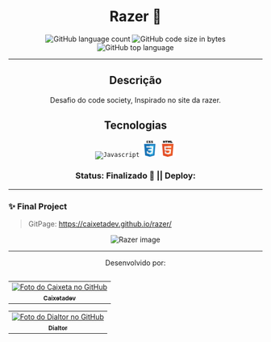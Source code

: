 <h1 align = "center">Razer 🐍</h1>
<p align = "center"><img alt="GitHub language count" src="https://img.shields.io/github/languages/count/Caixetadev/razer">
  <img alt="GitHub code size in bytes" src="https://img.shields.io/github/languages/code-size/Caixetadev/razer?color=black">
  <img alt="GitHub top language" src="https://img.shields.io/github/languages/top/caixetadev/razer?color=green">
  
  ---
  
 <h2 align = "center"> Descrição </h2>
 <p align = "center">Desafio do code society, Inspirado no site da razer.</p>

<h2 align = "center">Tecnologias </h2>

<p align = "center">
<code><img height="32" src="https://seeklogo.com/images/J/javascript-logo-E967E87D74-seeklogo.com.png" alt="Javascript"/></code>
<code><img height="32" src="https://raw.githubusercontent.com/github/explore/80688e429a7d4ef2fca1e82350fe8e3517d3494d/topics/css/css.png" alt="css"/></code>
<code><img height="32" src="https://raw.githubusercontent.com/github/explore/80688e429a7d4ef2fca1e82350fe8e3517d3494d/topics/html/html.png" alt="html"/></code>


</p>

<h3 align = "center">Status: Finalizado 👦 || Deploy: </h3>  


---
### ✨ Final Project
> GitPage: https://caixetadev.github.io/razer/
<p align="center">
  <img src="https://media.discordapp.net/attachments/871141234264145932/910013974077120562/unknown.png?width=889&height=413" alt="Razer image" />
</p>

---

<p align = "center"> Desenvolvido por:</p>

<table align="left"> <tr> <td align="center"> <a href="https://github.com/Caixetadev"> <img src="https://avatars.githubusercontent.com/u/87894998?v=4" width="100px;" alt="Foto do Caixeta no GitHub"/><br> <sub> <b>Caixetadev</b> </sub> </a> </td> </table>
<table align="center"> <tr> <td align="center"> <a href="https://github.com/Dialtor"> <img src="https://avatars.githubusercontent.com/u/32742286?v=4" width="100px;" alt="Foto do Dialtor no GitHub"/><br> <sub> <b>Dialtor</b> </sub> </a> </td> </table>

